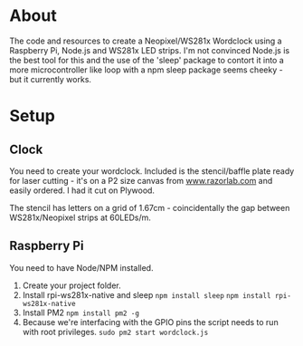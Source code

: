 # About
The code and resources to create a Neopixel/WS281x Wordclock using a Raspberry Pi, Node.js and WS281x LED strips. I'm not convinced Node.js is the best tool for this and the use of the 'sleep' package to contort it into a more microcontroller like loop with a npm sleep package seems cheeky - but it currently works. 


# Setup

## Clock
You need to create your wordclock. Included is the stencil/baffle plate ready for laser cutting - it's on a P2 size canvas from www.razorlab.com and easily ordered. I had it cut on Plywood. 

The stencil has letters on a grid of 1.67cm - coincidentally the gap between WS281x/Neopixel strips at 60LEDs/m. 

## Raspberry Pi

You need to have Node/NPM installed.

1. Create your project folder.
2. Install rpi-ws281x-native and sleep
   ```npm install sleep```
   ```npm install rpi-ws281x-native```
3. Install PM2
  ```npm install pm2 -g```
4. Because we're interfacing with the GPIO pins the script needs to run with root privileges.
  ```sudo pm2 start wordclock.js```








